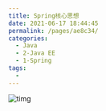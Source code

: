 ```yaml
---
title: Spring核心思想
date: 2021-06-17 18:44:45
permalink: /pages/ae8c34/
categories:
  - Java
  - 2-Java EE
  - 1-Spring
tags:
  - 
---
```

 

![timg](Spring核心思想.assets/timg.jpeg)